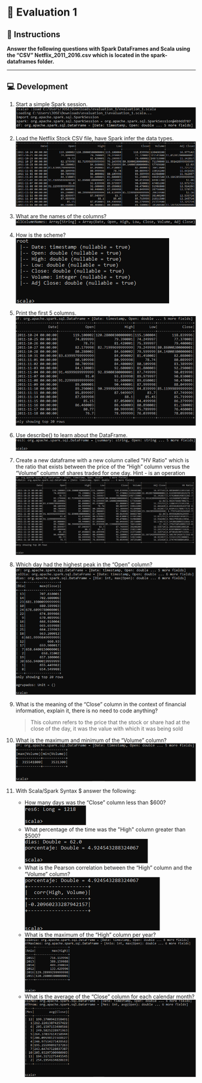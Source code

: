 # :page_facing_up: Evaluation 1
## :pencil: Instructions 
**Answer the following questions with Spark DataFrames and Scala using the “CSV” Netflix_2011_2016.csv which is located in the spark-dataframes folder.**

---
## :computer: Development
1. Start a simple Spark session.
![Imagen 1](img/img_001.PNG)
2. Load the Netflix Stock CSV file, have Spark infer the data types.
![Imagen 2](img/img_002.PNG)
3. What are the names of the columns?
![Imagen 3](img/img_003.PNG)
4. How is the scheme?
![Imagen 4](img/img_004.PNG)
5. Print the first 5 columns.
![Imagen 5](img/img_005.PNG)
6. Use describe() to learn about the DataFrame.
![Imagen 6](img/img_006.PNG)
7. Create a new dataframe with a new column called "HV Ratio" which is the ratio that exists between the price of the “High” column versus the “Volume” column of shares traded for one day. Hint - is an operation
![Imagen 7](img/img_007.PNG)
8. Which day had the highest peak in the “Open” column?
![Imagen 8](img/img_008.PNG)
9. What is the meaning of the “Close” column in the context of financial information, explain it, there is no need to code anything?
    >This column refers to the price that the stock or share had at the close of the day, it was the value with which it was being sold
10. What is the maximum and minimum of the “Volume” column?
![Imagen 10](img/img_010.PNG)

11. With Scala/Spark Syntax $ answer the following:
    + How many days was the “Close” column less than $600?  
    ![Imagen 11a](img/img_011_a.PNG)
    + What percentage of the time was the "High" column greater than $500?  
    ![Imagen 11b](img/img_011_b.PNG)
    + What is the Pearson correlation between the “High” column and the “Volume” column?
    ![Imagen 11c](img/img_011_c.PNG)
    + What is the maximum of the “High” column per year?
    ![Imagen 11d](img/img_011_d.PNG)
    + What is the average of the “Close” column for each calendar month?
    ![Imagen 11e](img/img_011_e.PNG)